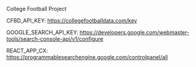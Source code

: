 College Football Project

CFBD_API_KEY: https://collegefootballdata.com/key

GOOGLE_SEARCH_API_KEY: https://developers.google.com/webmaster-tools/search-console-api/v1/configure

REACT_APP_CX: https://programmablesearchengine.google.com/controlpanel/all


